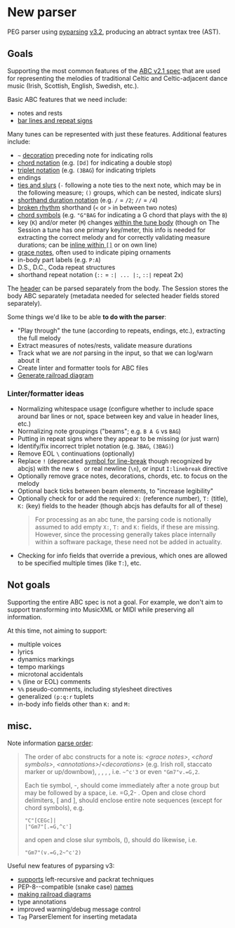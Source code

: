 # New parser

PEG parser using [pyparsing](https://pyparsing-docs.readthedocs.io/) [v3.2](https://pyparsing-docs.readthedocs.io/en/latest/whats_new_in_3_2.html#new-features),
producing an abtract syntax tree (AST).

## Goals

Supporting the most common features of the [ABC v2.1 spec](https://abcnotation.com/wiki/abc:standard:v2.1/) that are used for representing the melodies of traditional Celtic and Celtic-adjacent dance music (Irish, Scottish, English, Swedish, etc.).

Basic ABC features that we need include:

* notes and rests
* [bar lines and repeat signs](https://abcnotation.com/wiki/abc:standard:v2.1/#repeat_bar_symbols)

Many tunes can be represented with just these features.
Additional features include:

* `~` [decoration](https://abcnotation.com/wiki/abc:standard:v2.1/#decorations) preceding note for indicating rolls
* [chord notation](https://abcnotation.com/wiki/abc:standard:v2.1/#chords_and_unisons) (e.g. `[Dd]` for indicating a double stop)
* [triplet notation](https://abcnotation.com/wiki/abc:standard:v2.1/#duplets_triplets_quadruplets_etc) (e.g. `(3BAG`) for indicating triplets
* endings
* [ties and slurs](https://abcnotation.com/wiki/abc:standard:v2.1/#ties_and_slurs) (`-` following a note ties to the next note, which may be in the following measure; `()` groups, which can be nested, indicate slurs)
* [shorthand duration notation](https://abcnotation.com/wiki/abc:standard:v2.1/#note_lengths) (e.g. `/` = `/2`; `//` = `/4`)
* [broken rhythm](https://abcnotation.com/wiki/abc:standard:v2.1#broken_rhythm) shorthand (`<` or `>` in between two notes)
* [chord symbols](https://abcnotation.com/wiki/abc:standard:v2.1/#chord_symbols) (e.g. `"G"BAG` for indicating a G chord that plays with the `B`)
* key (`K`) and/or meter (`M`) changes [within the tune body](https://abcnotation.com/wiki/abc:standard:v2.1/#use_of_fields_within_the_tune_body) (though on The Session a tune has one primary key/meter, this info is needed for extracting the correct melody and for correctly validating measure durations; can be [inline within `[]`](https://abcnotation.com/wiki/abc:standard:v2.1/#inline_field_definition) or on own line)
* [grace notes](https://abcnotation.com/wiki/abc:standard:v2.1/#grace_notes), often used to indicate piping ornaments
* in-body part labels (e.g. `P:A`)
* D.S., D.C., Coda repeat structures
* shorthand repeat notation (`::` = `:| ... |:`, `::|` repeat 2x)

The [header](https://abcnotation.com/wiki/abc:standard:v2.1/#tune_header_definition) can be parsed separately from the body. The Session stores the body ABC separately (metadata needed for selected header fields stored separately).

Some things we'd like to be able **to do with the parser**:

* "Play through" the tune (according to repeats, endings, etc.), extracting the full melody
* Extract measures of notes/rests, validate measure durations
* Track what we are _not_ parsing in the input, so that we can log/warn about it
* Create linter and formatter tools for ABC files
* [Generate railroad diagram](https://pyparsing-docs.readthedocs.io/en/latest/HowToUsePyparsing.html#generating-railroad-diagrams)

### Linter/formatter ideas

* Normalizing whitespace usage (configure whether to include space around bar lines or not, space between key and value in header lines, etc.)
* Normalizing note groupings ("beams"; e.g. `B A G` vs `BAG`)
* Putting in repeat signs where they appear to be missing (or just warn)
* Identify/fix incorrect triplet notation (e.g. `3BAG`, `(3BAG)`)
* Remove EOL `\` continuations (optionally)
* Replace `!` (deprecated [symbol for line-break](https://abcnotation.com/wiki/abc:standard:v2.1/#line-breaking_dialects) though recognized by abcjs) with the new `$ ` or real newline (`\n`), or input `I:linebreak` directive
* Optionally remove grace notes, decorations, chords, etc. to focus on the melody
* Optional back ticks between beam elements, to "increase legibility"
* Optionally check for or add the required `X:` (reference number), `T:` (title), `K:` (key) fields to the header (though abcjs has defaults for all of these)
  > For processing as an abc tune, the parsing code is notionally assumed to add empty `X:`, `T:` and `K:` fields, if these are missing. However, since the processing generally takes place internally within a software package, these need not be added in actuality.
* Checking for info fields that override a previous, which ones are allowed to be specified multiple times (like `T:`), etc.

## Not goals

Supporting the entire ABC spec is not a goal.
For example, we don't aim to support transforming into MusicXML or MIDI while preserving all information.

At this time, not aiming to support:

* multiple voices
* lyrics
* dynamics markings
* tempo markings
* microtonal accidentals
* `%` (line or EOL) comments
* `%%` pseudo-comments, including stylesheet directives
* generalized `(p:q:r` tuplets
* in-body info fields other than `K:` and `M:`

## misc.

Note information [parse order](https://abcnotation.com/wiki/abc:standard:v2.1/#order_of_abc_constructs):

> The order of abc constructs for a note is: _\<grace notes>_, _\<chord symbols>_, _\<annotations>_/_\<decorations>_ (e.g. Irish roll, staccato marker or up/downbow), <accidentals>, <note>, <octave>, <note length>, i.e. `~^c'3` or even `"Gm7"v.=G,2`.
>
> Each tie symbol, -, should come immediately after a note group but may be followed by a space, i.e. =G,2- . Open and close chord delimiters, [ and ], should enclose entire note sequences (except for chord symbols), e.g.
> ```
> "C"[CEGc]|
> |"Gm7"[.=G,^c']
> ```
> and open and close slur symbols, (), should do likewise, i.e.
> ```
> "Gm7"(v.=G,2~^c'2)
> ```

Useful new features of pyparsing v3:

* [supports](https://pyparsing-docs.readthedocs.io/en/latest/whats_new_in_3_0_0.html#support-for-left-recursive-parsers) left-recursive and packrat techniques
* PEP-8--compatible (snake case) [names](https://pyparsing-docs.readthedocs.io/en/latest/whats_new_in_3_0_0.html#pep-8-naming)
* [making railroad diagrams](https://pyparsing-docs.readthedocs.io/en/latest/whats_new_in_3_0_0.html#railroad-diagramming)
* type annotations
* improved warning/debug message control
* `Tag` ParserElement for inserting metadata
